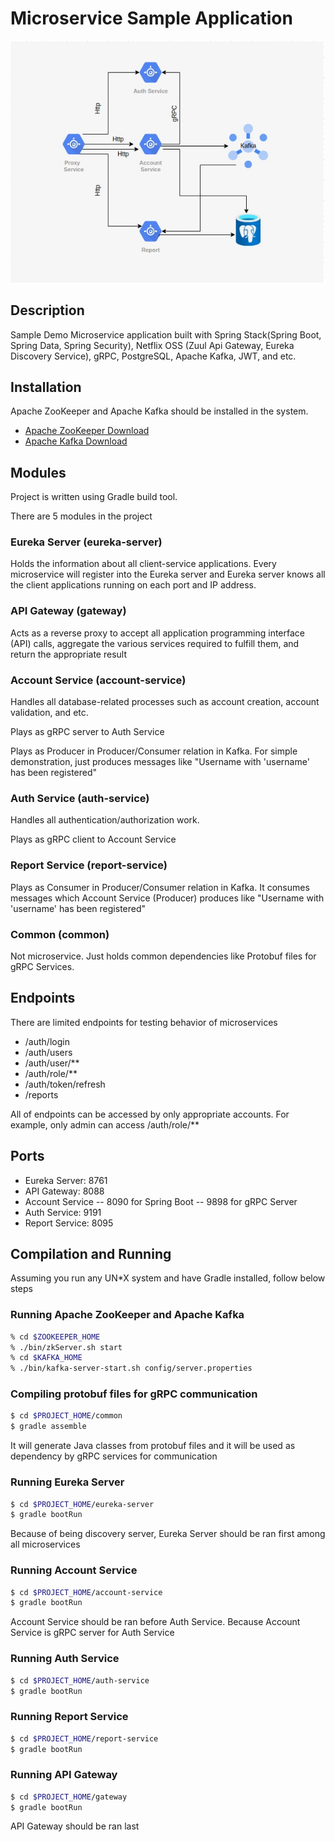 # Microservice Sample Application

<img src="architecture.jpeg"/>

## Description
Sample Demo Microservice application built with Spring Stack(Spring Boot, Spring Data, Spring Security), Netflix OSS (Zuul Api Gateway, Eureka Discovery Service), gRPC, PostgreSQL, Apache Kafka, JWT, and etc.

## Installation
Apache ZooKeeper and Apache Kafka should be installed in the system.
- [Apache ZooKeeper Download](https://zookeeper.apache.org/releases.html)
- [Apache Kafka Download](https://kafka.apache.org/downloads)

## Modules
Project is written using Gradle build tool.

There are 5 modules in the project

### Eureka Server (eureka-server)
Holds the information about all client-service applications. Every microservice will register into the Eureka server and Eureka server knows all the client applications running on each port and IP address.

### API Gateway (gateway)
Acts as a reverse proxy to accept all application programming interface (API) calls, aggregate the various services required to fulfill them, and return the appropriate result

### Account Service (account-service)
Handles all database-related processes such as account creation, account validation, and etc.

Plays as gRPC server to Auth Service

Plays as Producer in Producer/Consumer relation in Kafka. For simple demonstration, just produces messages like "Username with 'username' has been registered" 

### Auth Service (auth-service)
Handles all authentication/authorization work. 

Plays as gRPC client to Account Service

### Report Service (report-service)
Plays as Consumer in Producer/Consumer relation in Kafka. It consumes messages which Account Service (Producer) produces like "Username with 'username' has been registered"

### Common (common)
Not microservice. Just holds common dependencies like Protobuf files for gRPC Services.

## Endpoints
There are limited endpoints for testing behavior of microservices
- /auth/login
- /auth/users
- /auth/user/**
- /auth/role/**
- /auth/token/refresh
- /reports

All of endpoints can be accessed by only appropriate accounts. For example, only admin can access /auth/role/**

## Ports
- Eureka Server: 8761
- API Gateway: 8088
- Account Service 
  -- 8090 for Spring Boot
  -- 9898 for gRPC Server
- Auth Service: 9191
- Report Service: 8095

## Compilation and Running
Assuming you run any UN*X system and have Gradle installed, follow below steps

### Running Apache ZooKeeper and Apache Kafka
``` sh
% cd $ZOOKEEPER_HOME
% ./bin/zkServer.sh start
% cd $KAFKA_HOME
% ./bin/kafka-server-start.sh config/server.properties
```

### Compiling protobuf files for gRPC communication

``` sh
$ cd $PROJECT_HOME/common
$ gradle assemble
```

It will generate Java classes from protobuf files and it will be used as dependency by gRPC services for communication

### Running Eureka Server 
``` sh
$ cd $PROJECT_HOME/eureka-server
$ gradle bootRun
```

Because of being discovery server, Eureka Server should be ran first among all microservices

### Running Account Service
``` sh
$ cd $PROJECT_HOME/account-service
$ gradle bootRun
```

Account Service should be ran before Auth Service. Because Account Service is gRPC server for Auth Service

### Running Auth Service
``` sh
$ cd $PROJECT_HOME/auth-service
$ gradle bootRun
```

### Running Report Service
``` sh
$ cd $PROJECT_HOME/report-service
$ gradle bootRun
```

### Running API Gateway
``` sh
$ cd $PROJECT_HOME/gateway
$ gradle bootRun
```

API Gateway should be ran last
